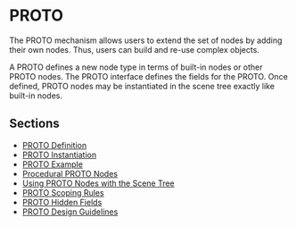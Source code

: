 # PROTO

The PROTO mechanism allows users to extend the set of nodes by adding their own nodes.
Thus, users can build and re-use complex objects.

A PROTO defines a new node type in terms of built-in nodes or other PROTO nodes.
The PROTO interface defines the fields for the PROTO.
Once defined, PROTO nodes may be instantiated in the scene tree exactly like built-in nodes.

## Sections

- [PROTO Definition](proto-definition.md)
- [PROTO Instantiation](proto-instantiation.md)
- [PROTO Example](proto-example.md)
- [Procedural PROTO Nodes](procedural-proto-nodes.md)
- [Using PROTO Nodes with the Scene Tree](using-proto-nodes-with-the-scene-tree.md)
- [PROTO Scoping Rules](proto-scoping-rules.md)
- [PROTO Hidden Fields](proto-hidden-fields.md)
- [PROTO Design Guidelines](proto-design-guidelines.md)
